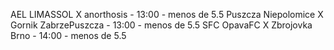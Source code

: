AEL LIMASSOL X anorthosis - 13:00 - menos de 5.5
Puszcza Niepolomice X Gornik ZabrzePuszcza - 13:00 - menos de 5.5 
SFC OpavaFC X Zbrojovka Brno - 14:00 - menos de 5.5